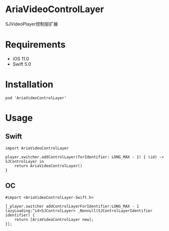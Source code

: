 # AriaVideoControlLayer
SJVideoPlayer控制层扩展
# Requirements
- iOS 11.0
- Swift 5.0
# Installation
```
pod 'AriaVideoControlLayer'
```
# Usage
## Swift
```
import AriaVideoControlLayer

player.switcher.addControlLayer(forIdentifier: LONG_MAX - 1) { (id) -> SJControlLayer in
    return AriaVideoControlLayer()
}
```
## OC
```
#import <AriaVideoControlLayer-Swift.h>

[_player.switcher addControlLayerForIdentifier:LONG_MAX - 1 lazyLoading:^id<SJControlLayer> _Nonnull(SJControlLayerIdentifier identifier) {
    return [AriaVideoControlLayer new];
}];
```